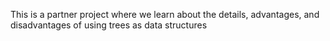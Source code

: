 This is a partner project where we learn about the details, advantages, and disadvantages of using trees as data structures
